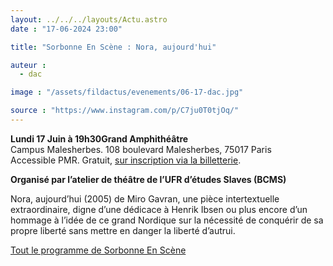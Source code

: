 ```yaml
---
layout: ../../../layouts/Actu.astro
date : "17-06-2024 23:00"

title: "Sorbonne En Scène : Nora, aujourd'hui"

auteur :
  - dac

image : "/assets/fildactus/evenements/06-17-dac.jpg"

source : "https://www.instagram.com/p/C7ju0T0tjOq/"
---
```


__Lundi 17 Juin à 19h30Grand Amphithéâtre__  
Campus Malesherbes. 108 boulevard Malesherbes, 75017 Paris  
Accessible PMR. Gratuit, [sur inscription via la billetterie](https://www.billetweb.fr/sorbonne-en-scene-2024).

__Organisé par l’atelier de théâtre de l’UFR d’études Slaves (BCMS)__

Nora, aujourd’hui (2005) de Miro Gavran, une pièce intertextuelle extraordinaire, digne d’une dédicace à Henrik Ibsen ou plus encore d’un hommage à l’idée de ce grand Nordique sur la nécessité de conquérir de sa propre liberté sans mettre en danger la liberté d’autrui.

[Tout le programme de Sorbonne En Scène](https://www.sorbonne-universite.fr/sorbonne-en-scene)

